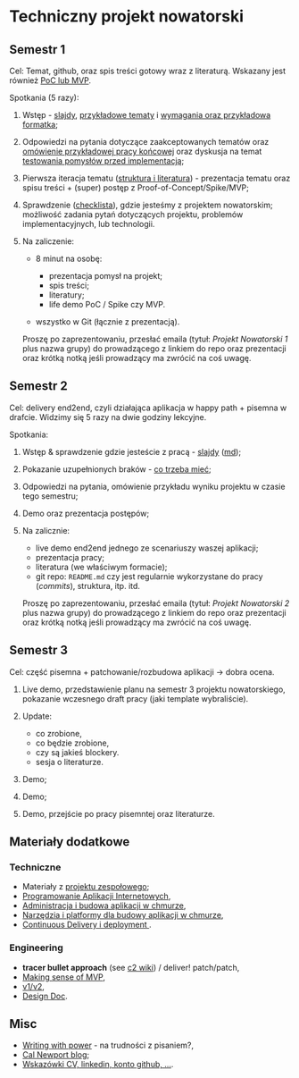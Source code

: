 # Techniczny projekt nowatorski

## Semestr 1

Cel: Temat, github, oraz spis treści gotowy wraz z literaturą. Wskazany jest również [PoC lub MVP](02_validating_ideas/README.md).

Spotkania (5 razy):

1. Wstęp - [slajdy](00_wstep/index.pdf), [przykładowe tematy](01_topic_examples/README.md) i [wymagania oraz przykładowa formatka](01_wymagania_formalne);

2. Odpowiedzi na pytania dotyczące zaakceptowanych tematów oraz [omówienie przykładowej pracy końcowej](02_przykladowe_prace) oraz dyskusja na temat [testowania pomysłów przed implementacją](02_validating_ideas/README.md);

3. Pierwsza iteracja tematu ([struktura i literatura](03_related_work_and_structure/index.pdf)) - prezentacja tematu oraz spisu treści + (super) postęp z Proof-of-Concept/Spike/MVP;

4. Sprawdzenie ([checklista](04_checkpoint/README.md)), gdzie jesteśmy z projektem nowatorskim; możliwość zadania pytań dotyczących projektu, problemów implementacyjnych, lub technologii.

5. Na zaliczenie:

   - 8 minut na osobę:
     - prezentacja pomysł na projekt;
	  - spis treści;
     - literatury;
     - life demo PoC / Spike czy MVP.
   
   - wszystko w Git (łącznie z prezentacją).

   Proszę po zaprezentowaniu, przesłać emaila (tytuł: *Projekt Nowatorski 1* plus nazwa grupy) do prowadzącego z linkiem do repo oraz prezentacji oraz krótką notką jeśli prowadzący ma zwrócić na coś uwagę.

## Semestr 2

Cel: delivery end2end, czyli działająca aplikacja w happy path + pisemna w drafcie. Widzimy się 5 razy na dwie godziny lekcyjne.

Spotkania:

1. Wstęp & sprawdzenie gdzie jesteście z pracą - [slajdy](11_wstep_semestr_2/slides.pdf) ([md](11_wstep_semestr_2/slides.md));

2. Pokazanie uzupełnionych braków - [co trzeba mieć](12_checkpoint/README.md);

3. Odpowiedzi na pytania, omówienie przykładu wyniku projektu w czasie tego semestru;

4. Demo oraz prezentacja postępów;

5. Na zalicznie:
 
   - live demo end2end jednego ze scenariuszy waszej aplikacji;
   - prezentacja pracy;
   - literatura (we właściwym formacie);
   - git repo: `README.md` czy jest regularnie wykorzystane do pracy (*commits*), struktura, itp. itd.

   Proszę po zaprezentowaniu, przesłać emaila (tytuł: *Projekt Nowatorski 2* plus nazwa grupy) do prowadzącego z linkiem do repo oraz prezentacji oraz krótką notką jeśli prowadzący ma zwrócić na coś uwagę.

## Semestr 3

Cel: część pisemna + patchowanie/rozbudowa aplikacji -&gt; dobra ocena.

1. Live demo, przedstawienie planu na semestr 3 projektu nowatorskiego, pokazanie wczesnego draft pracy (jaki template wybraliście).

2. Update:
   
   - co zrobione,
   - co będzie zrobione,
   - czy są jakieś blockery.

   + sesja o literaturze.

3. Demo;
4. Demo;
5. Demo, przejście po pracy pisemntej oraz literaturze.

## Materiały dodatkowe

### Techniczne

- Materiały z [projektu zespołowego](https://github.com/wojciech11/se_projekt_zespolowy/);
- [Programowanie Aplikacji Internetowych](https://github.com/wojciech11/se_internet_app_development),
- [Administracja i budowa aplikacji w chmurze](https://github.com/wojciech11/se_cloud_app_administration_and_development),
- [Narzędzia i platformy dla budowy aplikacji w chmurze](https://github.com/wojciech11/cloud_dev_tools_and_platforms),
- [Continuous Delivery i deployment ](https://github.com/wojciech11/se_continuous_delivery_and_deployment).

### Engineering

- **tracer bullet approach** (see [c2 wiki](https://wiki.c2.com/?TracerBullets)) / deliver! patch/patch,
- [Making sense of MVP](https://blog.crisp.se/2016/01/25/henrikkniberg/making-sense-of-mvp),
- [v1/v2](https://katemats.com/blog/lean-software-development-build-v1s-and-v2s),
- [Design Doc](https://adityarohilla.com/2022/03/22/the-system-design-template-i-use/).

## Misc

- [Writing with power](https://www.amazon.com/Writing-Power-Techniques-Mastering-Process/dp/0195120183) - na trudności z pisaniem?,
- [Cal Newport blog](https://www.calnewport.com/blog/);
- [Wskazówki CV, linkedin, konto github, ...](https://github.com/wojciech11/se_cv_linkedin_and_interviews).
